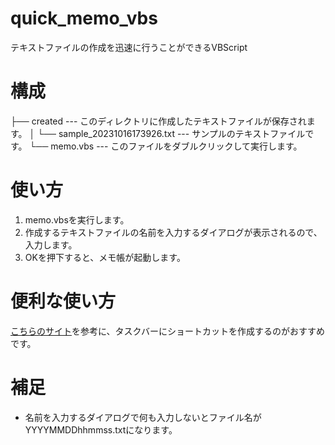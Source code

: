 # quick_memo_vbs
テキストファイルの作成を迅速に行うことができるVBScript

# 構成
├── created --- このディレクトリに作成したテキストファイルが保存されます。
│   └── sample_20231016173926.txt --- サンプルのテキストファイルです。
└── memo.vbs --- このファイルをダブルクリックして実行します。

# 使い方
1. memo.vbsを実行します。
2. 作成するテキストファイルの名前を入力するダイアログが表示されるので、入力します。
3. OKを押下すると、メモ帳が起動します。

# 便利な使い方
[こちらのサイト](https://jm1xtk.com/cnt/120_pindome/index.php)を参考に、タスクバーにショートカットを作成するのがおすすめです。

# 補足
- 名前を入力するダイアログで何も入力しないとファイル名がYYYYMMDDhhmmss.txtになります。
